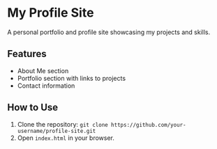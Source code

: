 # My Profile Site

A personal portfolio and profile site showcasing my projects and skills.

## Features
- About Me section
- Portfolio section with links to projects
- Contact information

## How to Use
1. Clone the repository: `git clone https://github.com/your-username/profile-site.git`
2. Open `index.html` in your browser.
